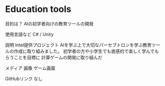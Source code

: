 # Education tools

目的は？
AIの初学者向けの教育ツールの開発

使用言語など
C# / Unity

説明
Intel提供プロジェクト
AIを学ぶ上で大切なパーセプトロンを学ぶ教育ツールの作成に取り組みました。
初学者の方や小学生でも直感的で楽しく学んでもらうことを目標に
計算ゲームの開発に取り組んだ

メディア
画像
ゲーム画面

GitHubリンク
なし